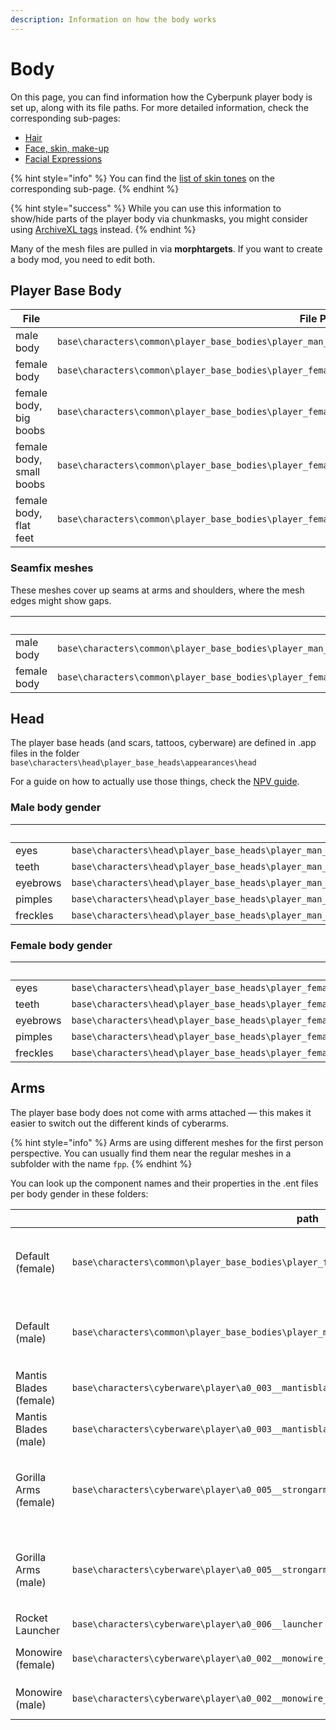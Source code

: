 ```yaml
---
description: Information on how the body works
---
```


# Body

On this page, you can find information how the Cyberpunk player body is set up, along with its file paths. For more detailed information, check the corresponding sub-pages:

* [Hair](hair.md)
* [Face, skin, make-up](cheat-sheet-face-and-skin.md)
* [Facial Expressions](cheat-sheet-facial-expressions.md)

{% hint style="info" %}
You can find the [list of skin tones](cheat-sheet-face-and-skin.md#skin-tones-by-index) on the corresponding sub-page.
{% endhint %}

{% hint style="success" %}
While you can use this information to show/hide parts of the player body via chunkmasks, you might consider using [ArchiveXL tags](../../modding-guides/items-equipment/influencing-other-items.md#visualtags) instead.
{% endhint %}

Many of the mesh files are pulled in via **morphtargets**. If you want to create a body mod, you need to edit both.

## Player Base Body

<table data-header-hidden><thead><tr><th width="212">File</th><th width="309">File Path</th><th>Component</th></tr></thead><tbody><tr><td>male body</td><td><code>base\characters\common\player_base_bodies\player_man_average\t0_000_pma_base__full.mesh</code></td><td><code>t0_000_pma_base__full</code></td></tr><tr><td>female body</td><td><code>base\characters\common\player_base_bodies\player_female_average\t0_000_pwa_base__full.mesh</code></td><td><code>t0_000_pwa_base__full</code></td></tr><tr><td>female body, big boobs</td><td><code>base\characters\common\player_base_bodies\player_female_average\t0_000_pwa_base__full_breast_big.mesh</code></td><td><em>applied by morphtarget</em></td></tr><tr><td>female body, small boobs</td><td><code>base\characters\common\player_base_bodies\player_female_average\t0_000_pwa_base__full_breast_small.mesh</code></td><td><em>applied by morphtarget</em></td></tr><tr><td>female body, flat feet</td><td><code>base\characters\common\player_base_bodies\player_female_average\l0_000_pwa_base__cs_flat.mesh</code></td><td><code>l0_000_pwa_base__cs_flat</code></td></tr></tbody></table>

### Seamfix meshes

These meshes cover up seams at arms and shoulders, where the mesh edges might show gaps.

<table data-header-hidden><thead><tr><th width="214"></th><th width="316"></th><th>Component</th></tr></thead><tbody><tr><td>male body</td><td><code>base\characters\common\player_base_bodies\player_man_average\t0_000_pma_base__full_seamfix.mesh</code></td><td><code>t0_000_pma_base__full_seamfix</code></td></tr><tr><td>female body</td><td><code>base\characters\common\player_base_bodies\player_female_average\t0_000_pwa_base__full_seamfix.mesh</code></td><td><code>t0_000_pwa_base__full_seamfix</code></td></tr></tbody></table>

## Head

The player base heads (and scars, tattoos, cyberware) are defined in .app files in the folder `base\characters\head\player_base_heads\appearances\head`

For a guide on how to actually use those things, check the [NPV guide](../../modding-guides/npcs/npv-v-as-custom-npc/npv-preparing-the-head-in-blender.md#step-1-getting-head).

### Male body gender

<table><thead><tr><th width="155.33333333333331"></th><th>path</th><th>component name</th></tr></thead><tbody><tr><td>eyes</td><td><code>base\characters\head\player_base_heads\player_man_average\h0_000_pma_c__basehead\he_000_pma_c__basehead.mesh</code></td><td>he_000_pma__basehead</td></tr><tr><td>teeth</td><td><code>base\characters\head\player_base_heads\player_man_average\h0_000_pma_c__basehead\ht_000_pma_c__basehead.mesh</code></td><td>ht_000_pma__basehead</td></tr><tr><td>eyebrows</td><td><code>base\characters\head\player_base_heads\player_man_average\h0_000_pma_c__basehead\heb_000_pma_c__basehead.mesh</code></td><td>heb_000_pma__basehead_morph</td></tr><tr><td>pimples</td><td><code>base\characters\head\player_base_heads\player_man_average\h0_000_pma_c__basehead\hx_000_pma_c__basehead_pimples_01.mesh</code></td><td>hx_000_pma__morphs_pimples_01</td></tr><tr><td>freckles</td><td><code>base\characters\head\player_base_heads\player_man_average\h0_000_pma_c__basehead\hx_000_pma_c__basehead_makeup_freckles_01.mesh</code></td><td>hx_000_pma__morphs_makeup_freckles_01</td></tr></tbody></table>

### Female body gender

<table><thead><tr><th width="155.33333333333331"></th><th>path</th><th>component name</th></tr></thead><tbody><tr><td>eyes</td><td><code>base\characters\head\player_base_heads\player_female_average\h0_000_pwa_c__basehead\he_000_pwa_c__basehead.mesh</code></td><td>he_000_pwa__basehead</td></tr><tr><td>teeth</td><td><code>base\characters\head\player_base_heads\player_female_average\h0_000_pwa_c__basehead\ht_000_pwa_c__basehead.mesh</code></td><td>ht_000_pwa__basehead</td></tr><tr><td>eyebrows</td><td><code>base\characters\head\player_base_heads\player_female_average\h0_000_pwa_c__basehead\heb_000_pwa_c__basehead.mesh</code></td><td>heb_000_pwa__basehead_morph</td></tr><tr><td>pimples</td><td><code>base\characters\head\player_base_heads\player_female_average\h0_000_pwa_c__basehead\hx_000_pwa_c__basehead_pimples_01.mesh</code></td><td>hx_000_pwa__morphs_pimples_01</td></tr><tr><td>freckles</td><td><code>base\characters\head\player_base_heads\player_female_average\h0_000_pwa_c__basehead\hx_000_pwa_c__basehead_makeup_freckles_01.mesh</code></td><td>hx_000_pwa__morphs_makeup_freckles_01</td></tr></tbody></table>

## Arms

The player base body does not come with arms attached — this makes it easier to switch out the different kinds of cyberarms.

{% hint style="info" %}
Arms are using different meshes for the first person perspective. You can usually find them near the regular meshes in a subfolder with the name `fpp`.
{% endhint %}

You can look up the component names and their properties in the .ent files per body gender in these folders:

<table><thead><tr><th width="155.33333333333331"></th><th>path</th><th></th></tr></thead><tbody><tr><td>Default (female)</td><td><code>base\characters\common\player_base_bodies\player_female_average\arms_hq</code><br></td><td><pre><code><strong>a0_001_pwa_base_hq__full  
</strong>a0_001_pwa_base_hq__full 
left_arm    
right_arm  
a0_000_pwa_base__fists                                                         
</code></pre></td></tr><tr><td>Default (male)</td><td><code>base\characters\common\player_base_bodies\player_man_average\arms_hq</code></td><td><pre><code><strong>a0_001_pma_base_hq__full  
</strong>a0_001_pma_base_hq__full 
left_arm    
right_arm  
a0_000_pma_base__fists  
</code></pre></td></tr><tr><td>Mantis Blades (female)</td><td><code>base\characters\cyberware\player\a0_003__mantisblade\entities\a0_003_wa__mantisblades.ent</code></td><td><pre><code>a0_003_wa__mantisblade_upperarm_left
a0_003_wa__mantisblade_upperarm_right
</code></pre></td></tr><tr><td>Mantis Blades (male)</td><td><code>base\characters\cyberware\player\a0_003__mantisblade\entities\a0_003_ma__mantisblades.ent</code></td><td><pre><code>a0_003_ma__mantisblade_upperarm_left
a0_003_ma__mantisblade_upperarm_right
</code></pre></td></tr><tr><td>Gorilla Arms (female)</td><td><code>base\characters\cyberware\player\a0_005__strongarms\entities\a0_005_wa__strongarms.ent</code></td><td><pre><code>a0_005_wa__strongarms_holstered_r
a0_005_wa__strongarms_holstered_l
a0_005_wa__strongarms_l
a0_005_wa__strongarms_r
a0_005_wa__strongarms_photo_mode_r
a0_005_wa__strongarms_photo_mode_l
</code></pre></td></tr><tr><td>Gorilla Arms (male)</td><td><code>base\characters\cyberware\player\a0_005__strongarms\entities\a0_005_ma__strongarms.ent</code></td><td><pre><code>a0_005_ma__strongarms_holstered_r
a0_005_ma__strongarms_holstered_l
a0_005_ma__strongarms_l
a0_005_ma__strongarms_r
a0_005_ma__strongarms_photo_mode_r
a0_005_ma__strongarms_photo_mode_l
</code></pre></td></tr><tr><td>Rocket Launcher</td><td><code>base\characters\cyberware\player\a0_006__launcher</code></td><td></td></tr><tr><td>Monowire (female)</td><td><code>base\characters\cyberware\player\a0_002__monowire_whip\entities\a0_002_wa__monowire_whip.ent</code></td><td><pre><code>a0_002_wa__monowire_whip_l_cableless
a0_002_wa__monowire_whip_r_cableless
</code></pre></td></tr><tr><td>Monowire (male)</td><td><code>base\characters\cyberware\player\a0_002__monowire_whip\entities\a0_002_ma__monowire_whip.ent</code></td><td><pre><code>a0_002_ma__monowire_whip_l_cableless
a0_002_ma__monowire_whip_r_cableless
</code></pre></td></tr></tbody></table>

